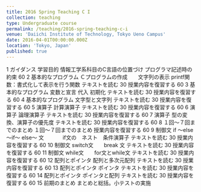 ```yaml
---
title: 2016 Spring Teaching C I
collection: teaching
type: Undergraduate course
permalink: /teaching/2016-spring-teaching-c-i
venue: 'Daiichi Institute of Technology, Tokyo Ueno Campus'
date: 2016-04-01T00:00:00.000Z
location: 'Tokyo, Japan'
published: true
---
```


1		ガイダンス 学習目的	情報工学系科目のC言語の位置づけ	プログラマ記述時の約束				60
2		基本的なプログラム	Ｃプログラムの作成　　文字列の表示	printf関数：書式化して表示を行う関数	テキストを読む	30	授業内容を復習する	60
3		基本的なプログラム	変数と宣言 代入 初期化		テキストを読む	30	授業内容を復習する	60
4		基本的なプログラム	文字型と文字列		テキストを読む	30	授業内容を復習する	60
5		演算子	計算演算子		テキストを読む	30	授業内容を復習する	60
6		演算子	論理演算子		テキストを読む	30	授業内容を復習する	60
7		演算子	型の変換、演算子の優先度		テキストを読む	30	授業内容を復習する	60
8		１回～７回までのまとめ	１回～７回までのまとめ				授業内容を復習する	60
9		制御文	if ～else～if～ else～ 文 　　　 if文の　ネスト　条件演算子		テキストを読む	30	授業内容を復習する	60
10		制御文	switch文　　break 文		テキストを読む	30	授業内容を復習する	60
11		制御文	while文　　for文とwhile文		テキストを読む	30	授業内容を復習する	60
12		配列とポインタ	配列と多次元配列		テキストを読む	30	授業内容を復習する	60
13		配列とポインタ	ポインタ		テキストを読む	30	授業内容を復習する	60
14		配列とポインタ	ポインタと配列		テキストを読む	30	授業内容を復習する	60
15		前期のまとめ	まとめと総括。小テストの実施					
